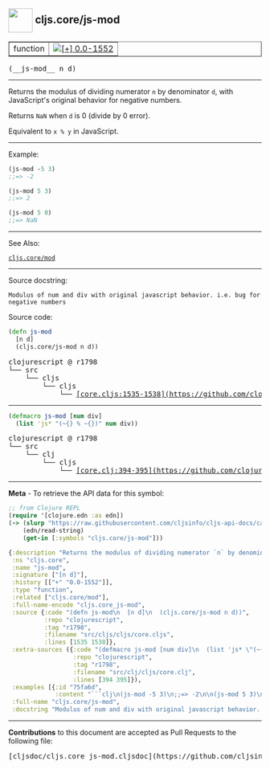 ## <img width="48px" valign="middle" src="http://i.imgur.com/Hi20huC.png"> cljs.core/js-mod

 <table border="1">
<tr>

<td>function</td>
<td><a href="https://github.com/cljsinfo/cljs-api-docs/tree/0.0-1552"><img valign="middle" alt="[+] 0.0-1552" src="https://img.shields.io/badge/+-0.0--1552-lightgrey.svg"></a> </td>
</tr>
</table>

 <samp>
(__js-mod__ n d)<br>
</samp>

---

Returns the modulus of dividing numerator `n` by denominator `d`, with JavaScript's
original behavior for negative numbers.

Returns `NaN` when `d` is 0 (divide by 0 error).

Equivalent to `x % y` in JavaScript.

---

Example:

```clj
(js-mod -5 3)
;;=> -2

(js-mod 5 3)
;;=> 2

(js-mod 5 0)
;;=> NaN
```

---

See Also:

[`cljs.core/mod`](cljs.core_mod.md)<br>

---

Source docstring:

```
Modulus of num and div with original javascript behavior. i.e. bug for negative numbers
```

Source code:

```clj
(defn js-mod
  [n d]
  (cljs.core/js-mod n d))
```

 <pre>
clojurescript @ r1798
└── src
    └── cljs
        └── cljs
            └── <ins>[core.cljs:1535-1538](https://github.com/clojure/clojurescript/blob/r1798/src/cljs/cljs/core.cljs#L1535-L1538)</ins>
</pre>


---

```clj
(defmacro js-mod [num div]
  (list 'js* "(~{} % ~{})" num div))
```

 <pre>
clojurescript @ r1798
└── src
    └── clj
        └── cljs
            └── <ins>[core.clj:394-395](https://github.com/clojure/clojurescript/blob/r1798/src/clj/cljs/core.clj#L394-L395)</ins>
</pre>

---

__Meta__ - To retrieve the API data for this symbol:

```clj
;; from Clojure REPL
(require '[clojure.edn :as edn])
(-> (slurp "https://raw.githubusercontent.com/cljsinfo/cljs-api-docs/catalog/cljs-api.edn")
    (edn/read-string)
    (get-in [:symbols "cljs.core/js-mod"]))
```

```clj
{:description "Returns the modulus of dividing numerator `n` by denominator `d`, with JavaScript's\noriginal behavior for negative numbers.\n\nReturns `NaN` when `d` is 0 (divide by 0 error).\n\nEquivalent to `x % y` in JavaScript.",
 :ns "cljs.core",
 :name "js-mod",
 :signature ["[n d]"],
 :history [["+" "0.0-1552"]],
 :type "function",
 :related ["cljs.core/mod"],
 :full-name-encode "cljs.core_js-mod",
 :source {:code "(defn js-mod\n  [n d]\n  (cljs.core/js-mod n d))",
          :repo "clojurescript",
          :tag "r1798",
          :filename "src/cljs/cljs/core.cljs",
          :lines [1535 1538]},
 :extra-sources ({:code "(defmacro js-mod [num div]\n  (list 'js* \"(~{} % ~{})\" num div))",
                  :repo "clojurescript",
                  :tag "r1798",
                  :filename "src/clj/cljs/core.clj",
                  :lines [394 395]}),
 :examples [{:id "75fa6d",
             :content "```clj\n(js-mod -5 3)\n;;=> -2\n\n(js-mod 5 3)\n;;=> 2\n\n(js-mod 5 0)\n;;=> NaN\n```"}],
 :full-name "cljs.core/js-mod",
 :docstring "Modulus of num and div with original javascript behavior. i.e. bug for negative numbers"}

```

---

__Contributions__ to this document are accepted as Pull Requests to the following file:

 <pre>
[cljsdoc/cljs.core_js-mod.cljsdoc](https://github.com/cljsinfo/cljs-api-docs/blob/master/cljsdoc/cljs.core_js-mod.cljsdoc)
</pre>

